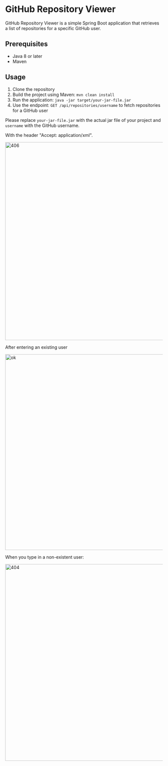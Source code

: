 # GitHub Repository Viewer

GitHub Repository Viewer is a simple Spring Boot application that retrieves a list of repositories for a specific GitHub user.

## Prerequisites

- Java 8 or later
- Maven

## Usage

1. Clone the repository
2. Build the project using Maven: `mvn clean install`
3. Run the application: `java -jar target/your-jar-file.jar`
4. Use the endpoint: `GET /api/repositories/username` to fetch repositories for a GitHub user

Please replace `your-jar-file.jar` with the actual jar file of your project and `username` with the GitHub username.

With the header "Accept: application/xml".

<img width="634" alt="406" src="https://github.com/BialasPiotr/GitHub_Repository_Viewer/assets/96840701/c011e834-52d4-4f17-a30a-ecce5c1d366c">


After entering an existing user

<img width="627" alt="ok" src="https://github.com/BialasPiotr/GitHub_Repository_Viewer/assets/96840701/fc2c2fe2-d6f4-4c6d-8fed-6e581b20b3cf">


When you type in a non-existent user:

<img width="630" alt="404" src="https://github.com/BialasPiotr/GitHub_Repository_Viewer/assets/96840701/b54e12fb-845c-4899-aa71-a2e7107516be">
